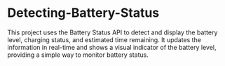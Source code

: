 # Detecting-Battery-Status
This project uses the Battery Status API to detect and display the battery level, charging status, and estimated time remaining. It updates the information in real-time and shows a visual indicator of the battery level, providing a simple way to monitor battery status.
